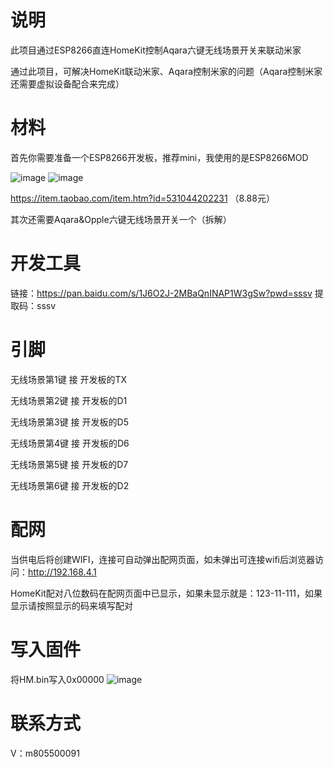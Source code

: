# 说明
此项目通过ESP8266直连HomeKit控制Aqara六键无线场景开关来联动米家

通过此项目，可解决HomeKit联动米家、Aqara控制米家的问题（Aqara控制米家还需要虚拟设备配合来完成）


# 材料
首先你需要准备一个ESP8266开发板，推荐mini，我使用的是ESP8266MOD

![image](https://gd3.alicdn.com/imgextra/i1/107845380/O1CN01sav12t1pc5LmfFO1b_!!107845380.jpg_400x400.jpg)
![image](https://img.alicdn.com/imgextra/i4/2613443097/O1CN01Ku8MWj1YkTMVaa5GB_!!2613443097.jpg)

https://item.taobao.com/item.htm?id=531044202231
（8.88元）

其次还需要Aqara&Opple六键无线场景开关一个（拆解）

# 开发工具
链接：https://pan.baidu.com/s/1J6O2J-2MBaQnINAP1W3gSw?pwd=sssv 
提取码：sssv

# 引脚
无线场景第1键  接  开发板的TX

无线场景第2键  接  开发板的D1

无线场景第3键  接  开发板的D5

无线场景第4键  接  开发板的D6

无线场景第5键  接  开发板的D7

无线场景第6键  接  开发板的D2


# 配网
当供电后将创建WIFI，连接可自动弹出配网页面，如未弹出可连接wifi后浏览器访问：http://192.168.4.1

HomeKit配对八位数码在配网页面中已显示，如果未显示就是：123-11-111，如果显示请按照显示的码来填写配对

# 写入固件
将HM.bin写入0x00000
![image](https://img.alicdn.com/imgextra/i1/2613443097/O1CN01CeiRWQ1YkTMf7g6cD_!!2613443097.png)

# 联系方式
V：m805500091
